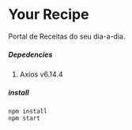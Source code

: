# Your Recipe
Portal de Receitas do seu dia-a-dia.

##### Depedencies
1.  Axios v6.14.4

##### install
    npm install
    npm start